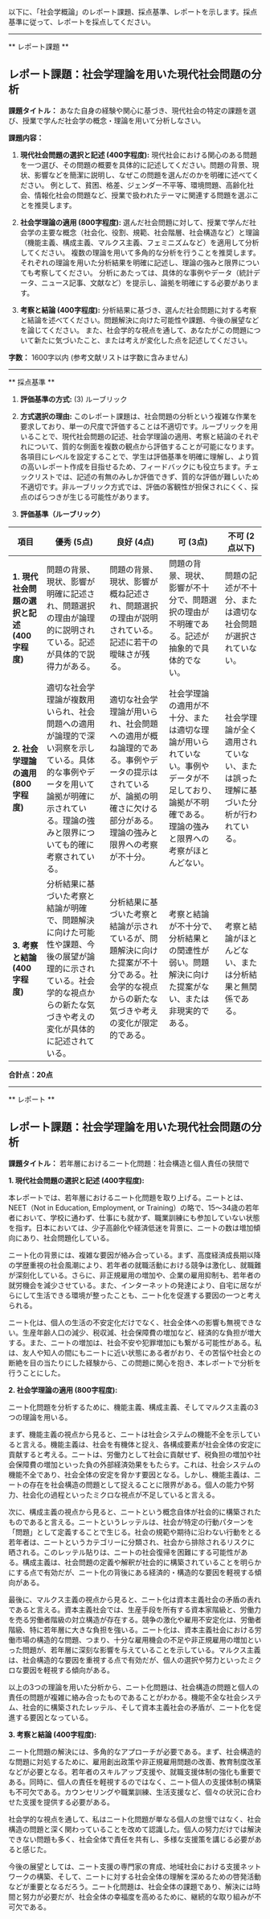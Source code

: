 以下に、「社会学概論」のレポート課題、採点基準、レポートを示します。採点基準に従って、レポートを採点してください。

---------------------------------------
** レポート課題 **

## レポート課題：社会学理論を用いた現代社会問題の分析

**課題タイトル：** あなた自身の経験や関心に基づき、現代社会の特定の課題を選び、授業で学んだ社会学の概念・理論を用いて分析しなさい。

**課題内容：**

1. **現代社会問題の選択と記述 (400字程度):**  現代社会における関心のある問題を一つ選び、その問題の概要を具体的に記述してください。問題の背景、現状、影響などを簡潔に説明し、なぜこの問題を選んだのかを明確に述べてください。  例として、貧困、格差、ジェンダー不平等、環境問題、高齢化社会、情報化社会の問題など、授業で扱われたテーマに関連する問題を選ぶことを推奨します。

2. **社会学理論の適用 (800字程度):** 選んだ社会問題に対して、授業で学んだ社会学の主要な概念（社会化、役割、規範、社会階層、社会構造など）と理論（機能主義、構成主義、マルクス主義、フェミニズムなど）を適用して分析してください。  複数の理論を用いて多角的な分析を行うことを推奨します。それぞれの理論を用いた分析結果を明確に記述し、理論の強みと限界についても考察してください。  分析にあたっては、具体的な事例やデータ（統計データ、ニュース記事、文献など）を提示し、論拠を明確にする必要があります。

3. **考察と結論 (400字程度):**  分析結果に基づき、選んだ社会問題に対する考察と結論を述べてください。問題解決に向けた可能性や課題、今後の展望などを論じてください。  また、社会学的な視点を通して、あなたがこの問題について新たに気づいたこと、または考えが変化した点を記述してください。


**字数：** 1600字以内 (参考文献リストは字数に含みません)


---------------------------------------
** 採点基準 **

1. **評価基準の方式:** (3) ルーブリック

2. **方式選択の理由:** このレポート課題は、社会問題の分析という複雑な作業を要求しており、単一の尺度で評価することは不適切です。ルーブリックを用いることで、現代社会問題の記述、社会学理論の適用、考察と結論のそれぞれについて、質的な側面を複数の観点から評価することが可能になります。各項目にレベルを設定することで、学生は評価基準を明確に理解し、より質の高いレポート作成を目指せるため、フィードバックにも役立ちます。チェックリストでは、記述の有無のみしか評価できず、質的な評価が難しいため不適切です。非ルーブリック方式では、評価の客観性が担保されにくく、採点のばらつきが生じる可能性があります。


3. **評価基準（ルーブリック）**

| 項目 | 優秀 (5点) | 良好 (4点) | 可 (3点) | 不可 (2点以下) |
|---|---|---|---|---|
| **1. 現代社会問題の選択と記述 (400字程度)** | 問題の背景、現状、影響が明確に記述され、問題選択の理由が論理的に説明されている。記述が具体的で説得力がある。 | 問題の背景、現状、影響が概ね記述され、問題選択の理由が説明されている。記述に若干の曖昧さが残る。 | 問題の背景、現状、影響が不十分で、問題選択の理由が不明確である。記述が抽象的で具体的でない。 | 問題の記述が不十分、または適切な社会問題が選択されていない。 |
| **2. 社会学理論の適用 (800字程度)** | 適切な社会学理論が複数用いられ、社会問題への適用が論理的で深い洞察を示している。具体的な事例やデータを用いて論拠が明確に示されている。理論の強みと限界についても的確に考察されている。 | 適切な社会学理論が用いられ、社会問題への適用が概ね論理的である。事例やデータの提示はされているが、論拠の明確さに欠ける部分がある。理論の強みと限界への考察が不十分。 | 社会学理論の適用が不十分、または適切な理論が用いられていない。事例やデータが不足しており、論拠が不明確である。理論の強みと限界への考察がほとんどない。 | 社会学理論が全く適用されていない、または誤った理解に基づいた分析が行われている。 |
| **3. 考察と結論 (400字程度)** | 分析結果に基づいた考察と結論が明確で、問題解決に向けた可能性や課題、今後の展望が論理的に示されている。社会学的な視点からの新たな気づきや考えの変化が具体的に記述されている。 | 分析結果に基づいた考察と結論が示されているが、問題解決に向けた提案が不十分である。社会学的な視点からの新たな気づきや考えの変化が限定的である。 | 考察と結論が不十分で、分析結果との関連性が弱い。問題解決に向けた提案がない、または非現実的である。 | 考察と結論がほとんどない、または分析結果と無関係である。 |


**合計点：20点**


---------------------------------------
** レポート **
## レポート課題：社会学理論を用いた現代社会問題の分析

**課題タイトル：** 若年層におけるニート化問題：社会構造と個人責任の狭間で

**1. 現代社会問題の選択と記述 (400字程度):**

本レポートでは、若年層におけるニート化問題を取り上げる。ニートとは、NEET（Not in Education, Employment, or Training）の略で、15～34歳の若年者において、学校に通わず、仕事にも就かず、職業訓練にも参加していない状態を指す。日本においては、少子高齢化や経済低迷を背景に、ニートの数は増加傾向にあり、社会問題化している。

ニート化の背景には、複雑な要因が絡み合っている。まず、高度経済成長期以降の学歴重視の社会風潮により、若年者の就職活動における競争は激化し、就職難が深刻化している。さらに、非正規雇用の増加や、企業の雇用抑制も、若年者の就労機会を減少させている。また、インターネットの発達により、自宅に居ながらにして生活できる環境が整ったことも、ニート化を促進する要因の一つと考えられる。

ニート化は、個人の生活の不安定化だけでなく、社会全体への影響も無視できない。生産年齢人口の減少、税収減、社会保障費の増加など、経済的な負担が増大する。また、ニートの増加は、社会不安や犯罪増加にも繋がる可能性がある。私は、友人や知人の間にもニートに近い状態にある者がおり、その苦悩や社会との断絶を目の当たりにした経験から、この問題に関心を抱き、本レポートで分析を行うことにした。


**2. 社会学理論の適用 (800字程度):**

ニート化問題を分析するために、機能主義、構成主義、そしてマルクス主義の3つの理論を用いる。

まず、機能主義の視点から見ると、ニートは社会システムの機能不全を示していると言える。機能主義は、社会を有機体と捉え、各構成要素が社会全体の安定に貢献すると考える。ニートは、労働力として社会に貢献せず、税負担の増加や社会保障費の増加といった負の外部経済効果をもたらす。これは、社会システムの機能不全であり、社会全体の安定を脅かす要因となる。しかし、機能主義は、ニートの存在を社会構造の問題として捉えることに限界がある。個人の能力や努力、社会化の過程といったミクロな視点が不足していると言える。

次に、構成主義の視点から見ると、ニートという概念自体が社会的に構築されたものであると言える。ニートというレッテルは、社会が特定の行動パターンを「問題」として定義することで生じる。社会の規範や期待に沿わない行動をとる若年者は、ニートというカテゴリーに分類され、社会から排除されるリスクに晒される。このレッテル貼りは、ニートの社会復帰を困難にする可能性がある。構成主義は、社会問題の定義や解釈が社会的に構築されていることを明らかにする点で有効だが、ニート化の背後にある経済的・構造的な要因を軽視する傾向がある。

最後に、マルクス主義の視点から見ると、ニート化は資本主義社会の矛盾の表れであると言える。資本主義社会では、生産手段を所有する資本家階級と、労働力を売る労働者階級の対立構造が存在する。競争の激化や雇用不安定化は、労働者階級、特に若年層に大きな負担を強いる。ニート化は、資本主義社会における労働市場の構造的な問題、つまり、十分な雇用機会の不足や非正規雇用の増加といった問題が、若年層に深刻な影響を与えていることを示している。マルクス主義は、社会構造的な要因を重視する点で有効だが、個人の選択や努力といったミクロな要因を軽視する傾向がある。

以上の3つの理論を用いた分析から、ニート化問題は、社会構造の問題と個人の責任の問題が複雑に絡み合ったものであることがわかる。機能不全な社会システム、社会的に構築されたレッテル、そして資本主義社会の矛盾が、ニート化を促進する要因となっている。


**3. 考察と結論 (400字程度):**

ニート化問題の解決には、多角的なアプローチが必要である。まず、社会構造的な問題に対処するために、雇用創出政策や非正規雇用問題の改善、教育制度改革などが必要となる。若年者のスキルアップ支援や、就職支援体制の強化も重要である。同時に、個人の責任を軽視するのではなく、ニート個人の支援体制の構築も不可欠である。カウンセリングや職業訓練、生活支援など、個々の状況に合わせた支援を提供する必要がある。

社会学的な視点を通して、私はニート化問題が単なる個人の怠慢ではなく、社会構造の問題と深く関わっていることを改めて認識した。個人の努力だけでは解決できない問題も多く、社会全体で責任を共有し、多様な支援策を講じる必要があると感じた。

今後の展望としては、ニート支援の専門家の育成、地域社会における支援ネットワークの構築、そして、ニートに対する社会全体の理解を深めるための啓発活動などが重要となるだろう。ニート化問題は、社会全体の課題であり、解決には時間と努力が必要だが、社会全体の幸福度を高めるために、継続的な取り組みが不可欠である。


